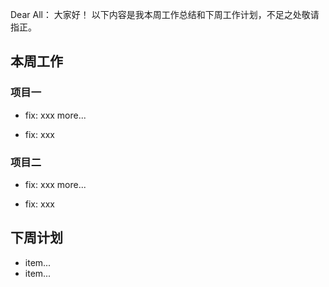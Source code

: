 Dear All：
大家好！
以下内容是我本周工作总结和下周工作计划，不足之处敬请指正。

<!-- gitday-title-start -->
## 本周工作
<!-- gitday-title-end -->

<!-- gitday-body-start -->
### 项目一

- fix: xxx
  more...

- fix: xxx



### 项目二

- fix: xxx
  more...

- fix: xxx

<!-- gitday-body-end -->


## 下周计划

- item...
- item...

